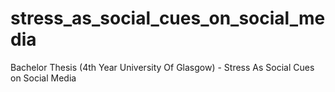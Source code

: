 # stress_as_social_cues_on_social_media
Bachelor Thesis (4th Year University Of Glasgow) - Stress As Social Cues on Social Media
